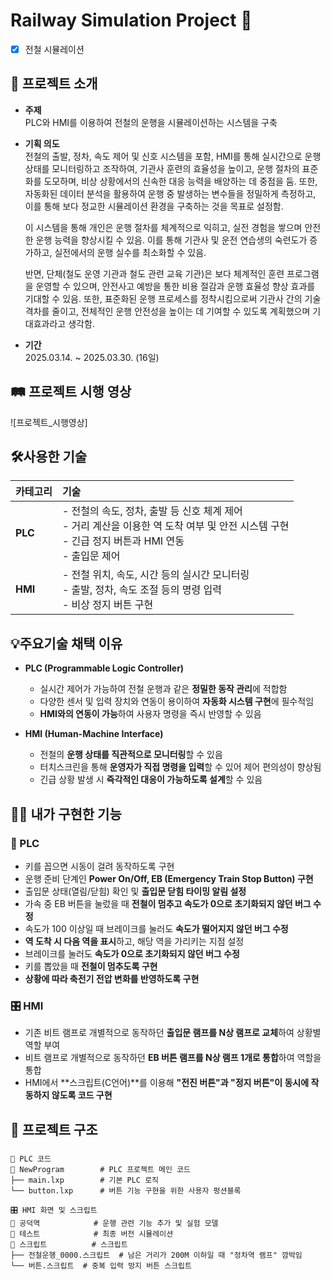 # Railway Simulation Project 🚈

- [x]  전철 시뮬레이션

## 📝 프로젝트 소개

* **주제**  
  PLC와 HMI를 이용하여 전철의 운행을 시뮬레이션하는 시스템을 구축
  

* **기획 의도**  
  전철의 출발, 정차, 속도 제어 및 신호 시스템을 포함, HMI를 통해 실시간으로 운행 상태를 모니터링하고 조작하여,  기관사 훈련의 효율성을 높이고, 운행 절차의 표준화를 도모하며, 비상 상황에서의 신속한 대응 능력을 배양하는 데 중점을 둠. 또한, 자동화된 데이터 분석을 활용하여 운행 중 발생하는 변수들을 정밀하게 측정하고, 이를 통해 보다 정교한 시뮬레이션 환경을 구축하는 것을 목표로 설정함.

  이 시스템을 통해 개인은 운행 절차를 체계적으로 익히고, 실전 경험을 쌓으며 안전한 운행 능력을 향상시킬 수 있음. 이를 통해 기관사 및 운전 연습생의 숙련도가 증가하고, 실전에서의 운행 실수를 최소화할 수 있음.

  반면, 단체(철도 운영 기관과 철도 관련 교육 기관)은 보다 체계적인 훈련 프로그램을 운영할 수 있으며, 안전사고 예방을 통한 비용 절감과 운행 효율성 향상 효과를 기대할 수 있음. 또한, 표준화된 운행 프로세스를 정착시킴으로써 기관사 간의 기술 격차를 줄이고, 전체적인 운행 안전성을 높이는 데 기여할 수 있도록 계획했으며 기대효과라고 생각함.
  

* **기간**  
  2025.03.14. ~ 2025.03.30. (16일)

## 🛤️ 프로젝트 시행 영상
![프로젝트_시행영상]

## 🛠️사용한 기술

|카테고리|기술|
|:-|:-|
| **PLC** | - 전철의 속도, 정차, 출발 등 신호 체계 제어 <br> - 거리 계산을 이용한 역 도착 여부 및 안전 시스템 구현 <br> - 긴급 정지 버튼과 HMI 연동 <br> - 출입문 제어 |
| **HMI** | - 전철 위치, 속도, 시간 등의 실시간 모니터링 <br> - 출발, 정차, 속도 조절 등의 명령 입력 <br> - 비상 정지 버튼 구현 |


## 💡주요기술 채택 이유

- **PLC (Programmable Logic Controller)**
  - 실시간 제어가 가능하여 전철 운행과 같은 **정밀한 동작 관리**에 적합함
  - 다양한 센서 및 입력 장치와 연동이 용이하여 **자동화 시스템 구현**에 필수적임
  - **HMI와의 연동이 가능**하여 사용자 명령을 즉시 반영할 수 있음  

- **HMI (Human-Machine Interface)**
  - 전철의 **운행 상태를 직관적으로 모니터링**할 수 있음
  - 터치스크린을 통해 **운영자가 직접 명령을 입력**할 수 있어 제어 편의성이 향상됨
  - 긴급 상황 발생 시 **즉각적인 대응이 가능하도록 설계**할 수 있음



## 🙋‍♂️ 내가 구현한 기능

### 🚆 PLC  
- 키를 꼽으면 시동이 걸려 동작하도록 구현  
- 운행 준비 단계인 **Power On/Off, EB (Emergency Train Stop Button) 구현**  
- 출입문 상태(열림/닫힘) 확인 및 **출입문 닫힘 타이밍 알림 설정**  
- 가속 중 EB 버튼을 눌렀을 때 **전철이 멈추고 속도가 0으로 초기화되지 않던 버그 수정**  
- 속도가 100 이상일 때 브레이크를 눌러도 **속도가 떨어지지 않던 버그 수정**  
- **역 도착 시 다음 역을 표시**하고, 해당 역을 가리키는 지점 설정  
- 브레이크를 눌러도 **속도가 0으로 초기화되지 않던 버그 수정**  
- 키를 뽑았을 때 **전철이 멈추도록 구현**  
- **상황에 따라 축전기 전압 변화를 반영하도록 구현**  

### 🎛️ HMI  
- 기존 비트 램프로 개별적으로 동작하던 **출입문 램프를 N상 램프로 교체**하여 상황별 역할 부여  
- 비트 램프로 개별적으로 동작하던 **EB 버튼 램프를 N상 램프 1개로 통합**하여 역할을 통합  
- HMI에서 **스크립트(C언어)**를 이용해 **"전진 버튼"과 "정지 버튼"이 동시에 작동하지 않도록 코드 구현**


## 🌲 프로젝트 구조

###
```plaintext
📌 PLC 코드
📂 NewProgram        # PLC 프로젝트 메인 코드
├── main.lxp        # 기본 PLC 로직
└── button.lxp      # 버튼 기능 구현을 위한 사용자 펑션블록

🎛️ HMI 화면 및 스크립트
📂 공덕역            # 운행 관련 기능 추가 및 실험 모델
📂 테스트            # 최종 버전 시뮬레이션
📂 스크립트          # 스크립트
├── 전철운행_0000.스크립트  # 남은 거리가 200M 이하일 때 "정차역 램프" 깜박임
└── 버튼.스크립트  # 중복 입력 방지 버튼 스크립트

